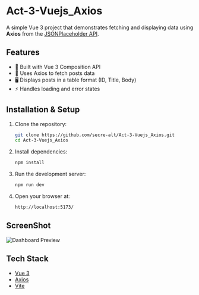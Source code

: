 # Act-3-Vuejs_Axios

A simple Vue 3 project that demonstrates fetching and displaying data using **Axios** from the [JSONPlaceholder API](https://jsonplaceholder.typicode.com/).

## Features
- 📌 Built with Vue 3 Composition API  
- 📡 Uses Axios to fetch posts data  
- 🖥️ Displays posts in a table format (ID, Title, Body)  
- ⚡ Handles loading and error states  


## Installation & Setup
1. Clone the repository:
   ```bash
   git clone https://github.com/secre-alt/Act-3-Vuejs_Axios.git
   cd Act-3-Vuejs_Axios

2. Install dependencies:
    ```bash
    npm install
3. Run the development server:
    ```bash
    npm run dev
4. Open your browser at:
    ```bash
    http://localhost:5173/

## ScreenShot
![Dashboard Preview](Postlist.png)

## Tech Stack
- [Vue 3](https://vuejs.org/)
- [Axios](https://axios-http.com/)
- [Vite](https://vitejs.dev/)
